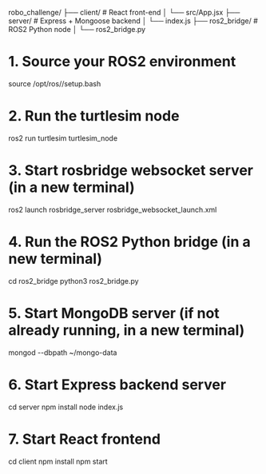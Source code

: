 robo_challenge/
├── client/                # React front-end
│   └── src/App.jsx
├── server/                # Express + Mongoose backend
│   └── index.js
├── ros2_bridge/           # ROS2 Python node
│   └── ros2_bridge.py



# 1. Source your ROS2 environment
source /opt/ros/<your-distro>/setup.bash

# 2. Run the turtlesim node
ros2 run turtlesim turtlesim_node
# 3. Start rosbridge websocket server (in a new terminal)
ros2 launch rosbridge_server rosbridge_websocket_launch.xml
# 4. Run the ROS2 Python bridge (in a new terminal)
cd ros2_bridge
python3 ros2_bridge.py
# 5. Start MongoDB server (if not already running, in a new terminal)
mongod --dbpath ~/mongo-data
# 6. Start Express backend server
cd server
npm install
node index.js
# 7. Start React frontend
cd client
npm install
npm start
